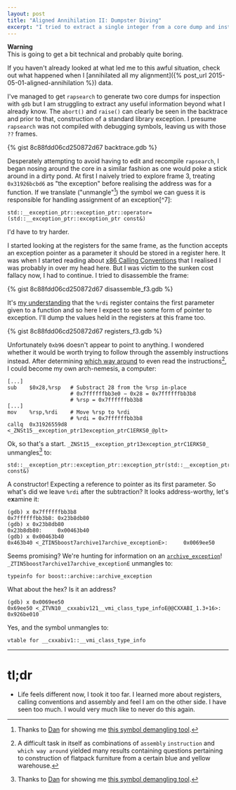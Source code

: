 ```yaml
---
layout: post
title: "Aligned Annihilation II: Dumpster Diving"
excerpt: "I tried to extract a single integer from a core dump and instead fell in to an abyss and learned how to be a computer."
---
```


<p class="message"><b>Warning</b></br>This is going to get a bit technical and probably quite boring.<p>


If you haven't already looked at what led me to this awful situation, check out what happened when
I [annihilated all my alignment]({% post_url 2015-05-01-aligned-annihilation %}) data.

I've managed to get `rapsearch` to generate two core dumps for inspection with `gdb` but I am struggling to
extract any useful information beyond what I already know. The `abort()` and `raise()` can clearly be
seen in the backtrace and prior to that, construction of a standard library exception. I presume `rapsearch`
was not compiled with debugging symbols, leaving us with those `??` frames.

{% gist 8c88fdd06cd250872d67 backtrace.gdb %}

Desperately attempting to avoid having to edit and recompile `rapsearch`, I began nosing around the core
in a similar fashion as one would poke a stick around in a dirty pond. At first I naively tried to explore
frame 3, treating `0x31926bcbd6` as "the exception" before realising the address was for a function.
If we translate ("unmangle"[^8]) the symbol we can guess it is responsible
for handling assignment of an exception[^7]:

```
std::__exception_ptr::exception_ptr::operator=(std::__exception_ptr::exception_ptr const&)
```

I'd have to try harder.

I started looking at the registers for the same frame, as the function accepts an exception pointer as a parameter
it should be stored in a register here. It was when I started reading about [x86 Calling Conventions](http://en.wikipedia.org/wiki/X86_calling_conventions#System_V_AMD64_ABI) that I realised I was
probably in over my head here. But I was victim to the sunken cost fallacy now, I had to continue.
I tried to disassemble the frame:

{% gist 8c88fdd06cd250872d67 disassemble_f3.gdb %}

It's [my understanding](http://stackoverflow.com/questions/2535989/what-are-the-calling-conventions-for-unix-linux-system-calls-on-x86-64)
that the `%rdi` register contains the first parameter given to a function and so here I expect to see
some form of pointer to exception. I'll dump the values held in the registers at this frame too.

{% gist 8c88fdd06cd250872d67 registers_f3.gdb %}

Unfortunately `0xb96` doesn't appear to point to anything. I wondered whether it would be
worth trying to follow through the assembly instructions instead.
After determining [which way around](http://en.wikibooks.org/wiki/X86_Assembly/GAS_Syntax) to even read
the instructions[^9], I could become my own arch-nemesis, a computer:

```
[...]
sub    $0x28,%rsp   # Substract 28 from the %rsp in-place
                    # 0x7ffffffbb3e0 − 0x28 = 0x7ffffffbb3b8
                    # %rsp = 0x7ffffffbb3b8
[...]
mov    %rsp,%rdi    # Move %rsp to %rdi
                    # %rdi = 0x7ffffffbb3b8
callq  0x31926559d8 <_ZNSt15__exception_ptr13exception_ptrC1ERKS0_@plt>
```
Ok, so that's a start. `_ZNSt15__exception_ptr13exception_ptrC1ERKS0_` unmangles[^8] to:

```
std::__exception_ptr::exception_ptr::exception_ptr(std::__exception_ptr::exception_ptr const&)
```

A constructor! Expecting a reference to pointer as its first parameter. So what's did we leave `%rdi`
after the subtraction? It looks address-worthy, let's e**x**amine it:

```
(gdb) x 0x7ffffffbb3b8
0x7ffffffbb3b8: 0x23b8db80
(gdb) x 0x23b8db80
0x23b8db80:     0x00463b40
(gdb) x 0x00463b40
0x463b40 <_ZTIN5boost7archive17archive_exceptionE>:     0x0069ee50
```

Seems promising? We're hunting for information on an [`archive_exception`](http://www.boost.org/doc/libs/1_37_0/libs/serialization/doc/exceptions.html)! `_ZTIN5boost7archive17archive_exceptionE` unmangles to:

```
typeinfo for boost::archive::archive_exception
```

What about the hex? Is it an address?

```
(gdb) x 0x0069ee50
0x69ee50 <_ZTVN10__cxxabiv121__vmi_class_type_infoE@@CXXABI_1.3+16>:    0x926be010
```

Yes, and the symbol unmangles to:

```
vtable for __cxxabiv1::__vmi_class_type_info
```



* * *

# tl;dr
* Life feels different now, I took it too far. I learned more about registers, calling conventions and assembly and feel I am on the other side. I have seen too much. I would very much like to never do this again.


[^8]: Thanks to [Dan](http://bytecove.co.uk/) for showing me [this symbol demangling tool](http://demangler.com/).

[^9]: A difficult task in itself as combinations of `assembly` `instruction` and `which way around` yielded many
    results containing questions pertaining to construction of flatpack furniture from a certain blue and yellow warehouse.
